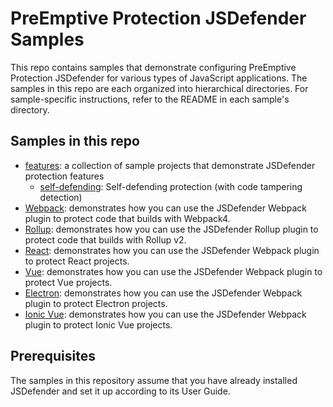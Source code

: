# PreEmptive Protection JSDefender Samples

This repo contains samples that demonstrate configuring PreEmptive Protection JSDefender for various types of JavaScript applications. The samples in this repo are each organized into hierarchical directories. For sample-specific instructions, refer to the README in each sample's directory.

## Samples in this repo

- [features](features): a collection of sample projects that demonstrate JSDefender protection features
    - [self-defending](features/self-defending): Self-defending protection (with code tampering detection)
- [Webpack](Webpack): demonstrates how you can use the JSDefender Webpack plugin to protect code that builds with Webpack4.
- [Rollup](Rollup): demonstrates how you can use the JSDefender Rollup plugin to protect code that builds with Rollup v2.
- [React](React): demonstrates how you can use the JSDefender Webpack plugin to protect React projects.
- [Vue](Vue): demonstrates how you can use the JSDefender Webpack plugin to protect Vue projects.
- [Electron](Electron): demonstrates how you can use the JSDefender Webpack plugin to protect Electron projects.
- [Ionic Vue](Ionic/Ionic5Vue3): demonstrates how you can use the JSDefender Webpack plugin to protect Ionic Vue projects.

## Prerequisites

The samples in this repository assume that you have already installed JSDefender and set it up according to its User Guide.